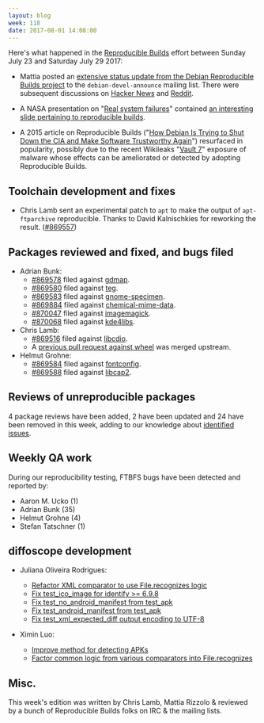 ```yaml
---
layout: blog
week: 118
date: 2017-08-01 14:08:00
---
```


Here's what happened in the [Reproducible Builds](https://reproducible-builds.org) effort between Sunday July 23 and Saturday July 29 2017:

* Mattia posted an [extensive status update from the Debian Reproducible Builds project](https://lists.debian.org/debian-devel-announce/2017/07/msg00004.html) to the `debian-devel-announce` mailing list. There were subsequent discussions on [Hacker News](https://news.ycombinator.com/item?id=14834386) and [Reddit](https://www.reddit.com/r/linux/comments/6p14q0/debians_archive_is_up_to_94_for_reproducible_build/).

* A NASA presentation on "[Real system failures](https://c3.nasa.gov/dashlink/resources/624/)" contained [an interesting slide pertaining to reproducible builds](https://c3.nasa.gov/dashlink/static/media/other/ObservedFailures54.html).

* A 2015 article on Reproducible Builds ("[How Debian Is Trying to Shut Down the CIA and Make Software Trustworthy Again](https://motherboard.vice.com/en_us/article/78xnge/how-debian-is-trying-to-shut-down-the-cia-and-make-software-trustworthy-again)") resurfaced in popularity, possibly due to the recent Wikileaks "[Vault 7](https://wikileaks.org/vault7/)" exposure of malware whose effects can be ameliorated or detected by adopting Reproducible Builds.

Toolchain development and fixes
-------------------------------

* Chris Lamb sent an experimental patch to `apt` to make the output of `apt-ftparchive` reproducible. Thanks to David Kalnischkies for reworking the result. (<a href="https://bugs.debian.org/869557">#869557</a>)

Packages reviewed and fixed, and bugs filed
-------------------------------------------

* Adrian Bunk:
  * <a href="https://bugs.debian.org/869578">#869578</a> filed against <a href="https://tracker.debian.org/pkg/gdmap">gdmap</a>.
  * <a href="https://bugs.debian.org/869580">#869580</a> filed against <a href="https://tracker.debian.org/pkg/teg">teg</a>.
  * <a href="https://bugs.debian.org/869583">#869583</a> filed against <a href="https://tracker.debian.org/pkg/gnome-specimen">gnome-specimen</a>.
  * <a href="https://bugs.debian.org/869884">#869884</a> filed against <a href="https://tracker.debian.org/pkg/chemical-mime-data">chemical-mime-data</a>.
  * <a href="https://bugs.debian.org/870047">#870047</a> filed against <a href="https://tracker.debian.org/pkg/imagemagick">imagemagick</a>.
  * <a href="https://bugs.debian.org/870068">#870068</a> filed against <a href="https://tracker.debian.org/pkg/kde4libs">kde4libs</a>.
* Chris Lamb:
  * <a href="https://bugs.debian.org/869516">#869516</a> filed against <a href="https://tracker.debian.org/pkg/libcdio">libcdio</a>.
  * A [previous pull request against wheel](https://bitbucket.org/pypa/wheel/pull-requests/74/make-the-output-of-metadata-files) was merged upstream.
* Helmut Grohne:
  * <a href="https://bugs.debian.org/869584">#869584</a> filed against <a href="https://tracker.debian.org/pkg/fontconfig">fontconfig</a>.
  * <a href="https://bugs.debian.org/869588">#869588</a> filed against <a href="https://tracker.debian.org/pkg/libcap2">libcap2</a>.


Reviews of unreproducible packages
----------------------------------

4 package reviews have been added, 2 have been updated and 24 have been removed in this week,
adding to our knowledge about [identified issues](https://tests.reproducible-builds.org/debian/index_issues.html).

Weekly QA work
--------------

During our reproducibility testing, FTBFS bugs have been detected and reported by:

 - Aaron M. Ucko (1)
 - Adrian Bunk (35)
 - Helmut Grohne (4)
 - Stefan Tatschner (1)


diffoscope development
----------------------


- Juliana Oliveira Rodrigues:
  - [Refactor XML comparator to use File.recognizes logic](https://anonscm.debian.org/git/reproducible/diffoscope.git/commit/?id=bb329cd)
  - [Fix test\_ico\_image for identify >= 6.9.8](https://anonscm.debian.org/git/reproducible/diffoscope.git/commit/?id=2199b94)
  - [Fix test\_no\_android\_manifest from test\_apk](https://anonscm.debian.org/git/reproducible/diffoscope.git/commit/?id=5c53955)
  - [Fix test\_android\_manifest from test\_apk](https://anonscm.debian.org/git/reproducible/diffoscope.git/commit/?id=ddfda4d)
  - [Fix test\_xml\_expected\_diff output encoding to UTF-8](https://anonscm.debian.org/git/reproducible/diffoscope.git/commit/?id=09de591)

- Ximin Luo:
  - [Improve method for detecting APKs](https://anonscm.debian.org/git/reproducible/diffoscope.git/commit/?id=00a4c14)
  - [Factor common logic from various comparators into File.recognizes](https://anonscm.debian.org/git/reproducible/diffoscope.git/commit/?id=eaea123)


Misc.
-----

This week's edition was written by Chris Lamb, Mattia Rizzolo & reviewed by a bunch of Reproducible Builds folks on IRC & the mailing lists.

